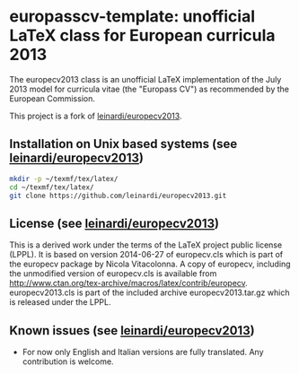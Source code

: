 # europasscv-template: unofficial LaTeX class for European curricula 2013

The europecv2013 class is an unofficial LaTeX implementation of the July 2013 model for curricula vitae (the "Europass CV") as recommended by the European Commission.

This project is a fork of [leinardi/europecv2013](https://github.com/leinardi/europecv2013).

## Installation on Unix based systems (see [leinardi/europecv2013](https://github.com/leinardi/europecv2013))
```sh
mkdir -p ~/texmf/tex/latex/
cd ~/texmf/tex/latex/
git clone https://github.com/leinardi/europecv2013.git
```

## License (see [leinardi/europecv2013](https://github.com/leinardi/europecv2013))
This is a derived work under the terms of the LaTeX project public license (LPPL). It is based on version 2014-06-27 of europecv.cls which is part of the europecv package by Nicola Vitacolonna. A copy of europecv, including the unmodified version of europecv.cls is available  from http://www.ctan.org/tex-archive/macros/latex/contrib/europecv. europecv2013.cls is part of the included archive europecv2013.tar.gz which is released under the LPPL.

## Known issues (see [leinardi/europecv2013](https://github.com/leinardi/europecv2013))
* For now only English and Italian versions are fully translated.
Any contribution is welcome.

